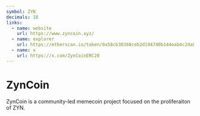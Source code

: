 ```yaml
---
symbol: ZYN
decimals: 18
links:
  - name: website
    url: https://www.zyncoin.xyz/
  - name: explorer
    url: https://etherscan.io/token/0x58cb30368ceb2d194740b144eab4c2da8a917dcb
  - name: x
    url: https://x.com/ZynCoinERC20
---
```


# ZynCoin

ZynCoin is a community-led memecoin project focused on the proliferaiton of ZYN.
